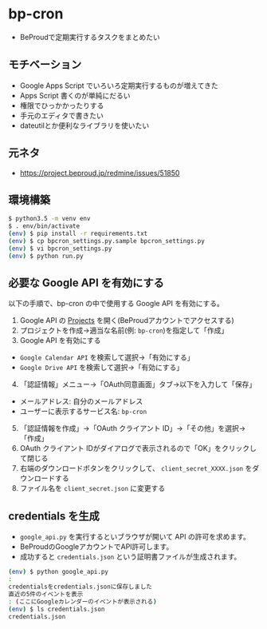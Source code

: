 # bp-cron

* BeProudで定期実行するタスクをまとめたい

## モチベーション

* Google Apps Script でいろいろ定期実行するものが増えてきた
* Apps Script 書くのが単純にだるい
* 権限でひっかかったりする
* 手元のエディタで書きたい
* dateutilとか便利なライブラリを使いたい

## 元ネタ

* https://project.beproud.jp/redmine/issues/51850

## 環境構築

```bash
$ python3.5 -m venv env
$ . env/bin/activate
(env) $ pip install -r requirements.txt
(env) $ cp bpcron_settings.py.sample bpcron_settings.py
(env) $ vi bpcron_settings.py
(env) $ python run.py
```

## 必要な Google API を有効にする

以下の手順で、bp-cron の中で使用する Google API を有効にする。

1. Google API の [Projects](https://console.developers.google.com/iam-admin/projects "Projects") を開く(BeProudアカウントでアクセスする)
2. プロジェクトを作成→適当な名前(例: `bp-cron`)を指定して「作成」
3. Google API を有効にする
  - `Google Calendar API` を検索して選択→「有効にする」
  - `Google Drive API` を検索して選択→「有効にする」
4. 「認証情報」メニュー→「OAuth同意画面」タブ→以下を入力して「保存」
  - メールアドレス: 自分のメールアドレス
  - ユーザーに表示するサービス名: `bp-cron`
5. 「認証情報を作成」→「OAuth クライアント ID」→「その他」を選択→「作成」
6. OAuth クライアント IDがダイアログで表示されるので「OK」をクリックして閉じる
7. 右端のダウンロードボタンをクリックして、 `client_secret_XXXX.json` をダウンロードする
8. ファイル名を `client_secret.json` に変更する

## credentials を生成

- `google_api.py` を実行するといブラウザが開いて API の許可を求めます。
- BeProudのGoogleアカウントでAPI許可します。
- 成功すると `credentials.json` という証明書ファイルが生成されます。

```bash
(env) $ python google_api.py
:
credentialsをcredentials.jsonに保存しました
直近の5件のイベントを表示
: (ここにGoogleカレンダーのイベントが表示される)
(env) $ ls credentials.json
credentials.json
```